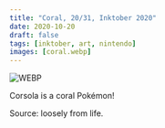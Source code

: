 ```yaml
---
title: "Coral, 20/31, Inktober 2020"
date: 2020-10-20
draft: false
tags: [inktober, art, nintendo]
images: [coral.webp]
---
```


![WEBP](coral.webp "Coral")

Corsola is a coral Pokémon!

Source: loosely from life.
